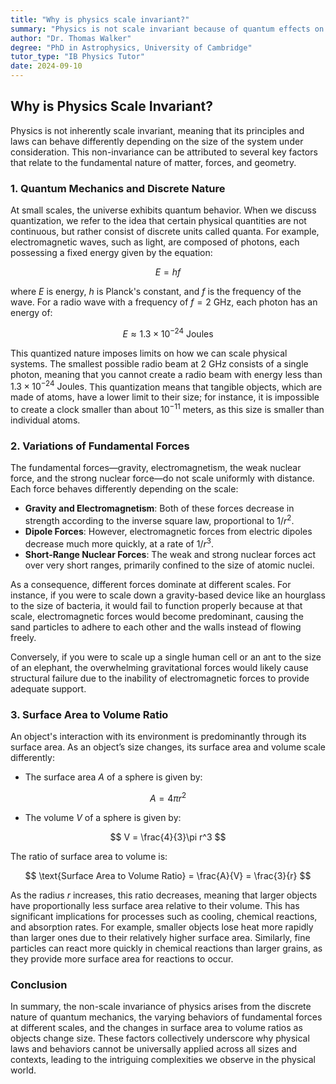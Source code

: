 ```yaml
---
title: "Why is physics scale invariant?"
summary: "Physics is not scale invariant because of quantum effects on small scales, varying strengths of fundamental forces at different scales, and the changing surface area to volume ratio with scale.  This means that physical phenomena behave differently at different sizes, impacting everything from chemical reactions to gravitational forces."
author: "Dr. Thomas Walker"
degree: "PhD in Astrophysics, University of Cambridge"
tutor_type: "IB Physics Tutor"
date: 2024-09-10
---
```


## Why is Physics Scale Invariant?

Physics is not inherently scale invariant, meaning that its principles and laws can behave differently depending on the size of the system under consideration. This non-invariance can be attributed to several key factors that relate to the fundamental nature of matter, forces, and geometry.

### 1. Quantum Mechanics and Discrete Nature

At small scales, the universe exhibits quantum behavior. When we discuss quantization, we refer to the idea that certain physical quantities are not continuous, but rather consist of discrete units called quanta. For example, electromagnetic waves, such as light, are composed of photons, each possessing a fixed energy given by the equation:

$$ E = hf $$

where $E$ is energy, $h$ is Planck's constant, and $f$ is the frequency of the wave. For a radio wave with a frequency of $f = 2 \text{ GHz}$, each photon has an energy of:

$$ E \approx 1.3 \times 10^{-24} \text{ Joules} $$

This quantized nature imposes limits on how we can scale physical systems. The smallest possible radio beam at $2 \text{ GHz}$ consists of a single photon, meaning that you cannot create a radio beam with energy less than $1.3 \times 10^{-24} \text{ Joules}$. This quantization means that tangible objects, which are made of atoms, have a lower limit to their size; for instance, it is impossible to create a clock smaller than about $10^{-11} \text{ meters}$, as this size is smaller than individual atoms.

### 2. Variations of Fundamental Forces

The fundamental forces—gravity, electromagnetism, the weak nuclear force, and the strong nuclear force—do not scale uniformly with distance. Each force behaves differently depending on the scale:

- **Gravity and Electromagnetism**: Both of these forces decrease in strength according to the inverse square law, proportional to $1/r^2$.
- **Dipole Forces**: However, electromagnetic forces from electric dipoles decrease much more quickly, at a rate of $1/r^3$.
- **Short-Range Nuclear Forces**: The weak and strong nuclear forces act over very short ranges, primarily confined to the size of atomic nuclei.

As a consequence, different forces dominate at different scales. For instance, if you were to scale down a gravity-based device like an hourglass to the size of bacteria, it would fail to function properly because at that scale, electromagnetic forces would become predominant, causing the sand particles to adhere to each other and the walls instead of flowing freely.

Conversely, if you were to scale up a single human cell or an ant to the size of an elephant, the overwhelming gravitational forces would likely cause structural failure due to the inability of electromagnetic forces to provide adequate support.

### 3. Surface Area to Volume Ratio

An object's interaction with its environment is predominantly through its surface area. As an object’s size changes, its surface area and volume scale differently:

- The surface area $A$ of a sphere is given by:

$$ A = 4\pi r^2 $$

- The volume $V$ of a sphere is given by:

$$ V = \frac{4}{3}\pi r^3 $$

The ratio of surface area to volume is:

$$ \text{Surface Area to Volume Ratio} = \frac{A}{V} = \frac{3}{r} $$

As the radius $r$ increases, this ratio decreases, meaning that larger objects have proportionally less surface area relative to their volume. This has significant implications for processes such as cooling, chemical reactions, and absorption rates. For example, smaller objects lose heat more rapidly than larger ones due to their relatively higher surface area. Similarly, fine particles can react more quickly in chemical reactions than larger grains, as they provide more surface area for reactions to occur.

### Conclusion

In summary, the non-scale invariance of physics arises from the discrete nature of quantum mechanics, the varying behaviors of fundamental forces at different scales, and the changes in surface area to volume ratios as objects change size. These factors collectively underscore why physical laws and behaviors cannot be universally applied across all sizes and contexts, leading to the intriguing complexities we observe in the physical world.
    